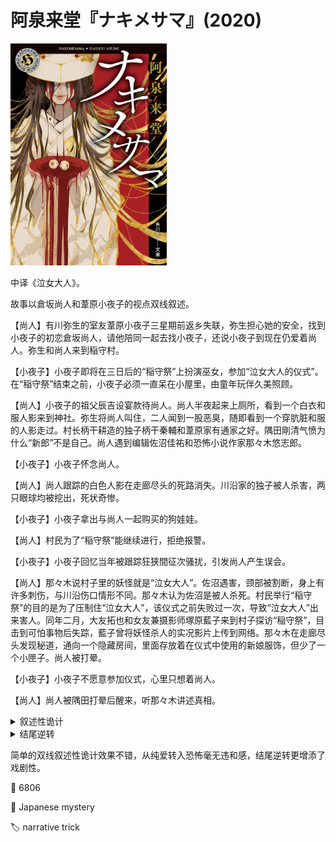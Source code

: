 # 阿泉来堂『ナキメサマ』(2020)

<img src=images/2020_cover.jpg width=250/>

中译《泣女大人》。

故事以倉坂尚人和葦原小夜子的视点双线叙述。

【尚人】有川弥生的室友葦原小夜子三星期前返乡失联，弥生担心她的安全，找到小夜子的初恋倉坂尚人，请他陪同一起去找小夜子，还说小夜子到现在仍爱着尚人。弥生和尚人来到稲守村。

【小夜子】小夜子即将在三日后的“稲守祭”上扮演巫女，参加“泣女大人的仪式”。在“稲守祭”结束之前，小夜子必须一直呆在小屋里，由童年玩伴久美照顾。

【尚人】小夜子的祖父辰吉设宴款待尚人。尚人半夜起来上厕所，看到一个白衣和服人影来到神社。弥生将尚人叫住，二人闻到一股恶臭，随即看到一个穿肮脏和服的人影走过。村长柄干耕造的独子柄干秦輔和葦原家有通家之好。隅田剛清气愤为什么“新郎”不是自己。尚人遇到编辑佐沼佳祐和恐怖小说作家那々木悠志郎。

【小夜子】小夜子怀念尚人。

【尚人】尚人跟踪的白色人影在走廊尽头的死路消失。川沿家的独子被人杀害，两只眼球均被挖出，死状奇惨。

【小夜子】小夜子拿出与尚人一起购买的狗娃娃。

【尚人】村民为了“稲守祭”能继续进行，拒绝报警。

【小夜子】小夜子回忆当年被跟踪狂狭間征次骚扰，引发尚人产生误会。

【尚人】那々木说村子里的妖怪就是“泣女大人”。佐沼遇害，颈部被割断，身上有许多刺伤，与川沿伤口情形不同。那々木认为佐沼是被人杀死。村民举行“稲守祭”的目的是为了压制住“泣女大人”，该仪式之前失败过一次，导致“泣女大人”出来害人。同年二月，大友拓也和女友兼摄影师塚原藍子来到村子探访“稲守祭”，目击到可怕事物后失踪，藍子曾将妖怪杀人的实况影片上传到网络。那々木在走廊尽头发现秘道，通向一个隐藏房间，里面存放着在仪式中使用的新娘服饰，但少了一个小匣子。尚人被打晕。

【小夜子】小夜子不愿意参加仪式，心里只想着尚人。

【尚人】尚人被隅田打晕后醒来，听那々木讲述真相。

<details><summary>叙述性诡计</summary>
双线不是同时发生，【小夜子】线发生在【尚人】线之前。小夜子因为抗拒参加冥婚仪式，未能封印妖怪，被妖怪附身成为了“泣女大人”，杀死了柄干秦輔。久美杀害了塚原藍子和佐沼。弥生骗尚人说小夜子有难，令其参加了第二次仪式。久美把装在匣子里的眼球还给小夜子，让她恢复相貌与尚人完婚，但小夜子拔出眼球塞进辰吉的口中。
</details>

<details><summary>结尾逆转</summary>
狭間征次在尚人家杀死尚人，被来访的弥生当成尚人，二人一同来到稲守村。小夜子认出他不是真的尚人，所以拒绝和他完婚。
</details>

简单的双线叙述性诡计效果不错，从纯爱转入恐怖毫无违和感，结尾逆转更增添了戏剧性。

:link: 6806

:file_folder: Japanese mystery

:label: narrative trick
